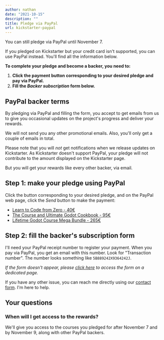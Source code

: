 ```yaml
---
author: nathan
date: "2021-10-15"
description: ""
title: Pledge via PayPal
url: kickstarter-paypal
---
```


You can still pledge via PayPal until November 7.

If you pledged on Kickstarter but your credit card isn't supported, you can use PayPal instead. You'll find all the information below.

**To complete your pledge and become a backer, you need to:**

1. **Click the payment button corresponding to your desired pledge and pay via PayPal.**
1. **Fill the _Backer subscription_ form below.**

## PayPal backer terms

By pledging via PayPal and filling the form, you accept to get emails from us to give you occasional updates on the project's progress and deliver your rewards.

We will not send you any other promotional emails. Also, you'll only get a couple of emails in total.

Please note that you will _not_ get notifications when we release updates on Kickstarter. As Kickstarter doesn't support PayPal, your pledge will not contribute to the amount displayed on the Kickstarter page.

But you will get your rewards like every other backer, via email.

## Step 1: make your pledge using PayPal

Click the button corresponding to your desired pledge, and on the PayPal web page, click the _Send_ button to make the payment:

<ul>
  <li><a class="button-link -yellow -large" href="http://paypal.me/GDQuest/40EUR">
  Learn to Code from Zero - 40€
  </a></li>
  <li><a class="button-link -yellow -large" href="http://paypal.me/GDQuest/95EUR">
  The Course and Ultimate Godot Cookbook - 95€
  </a></li>
  <li><a class="button-link -yellow -large" href="http://paypal.me/GDQuest/265EUR">
  Lifetime Godot Course Mega Bundle - 265€
  </a></li>
</ul>

## Step 2: fill the backer's subscription form

I'll need your PayPal receipt number to register your payment. When you pay via PayPal, you get an email with this number. Look for "Transaction number". The number looks something like `5B889242X9364242J`.

<div class="ml-form-embed" data-account="2869099:u1n3t9l6q4"
data-form="4859708:s1n7c5"></div>

_If the form doesn't appear, please [click here](https://landing.mailerlite.com/webforms/landing/s1n7c5) to access the form on a dedicated page._

If you have any other issue, you can reach me directly using our [contact form](https://gdquest.mavenseed.com/p/contact). I'm here to help.

## Your questions

### When will I get access to the rewards?

We'll give you access to the courses you pledged for after November 7 and by November 9, along with other PayPal backers.
